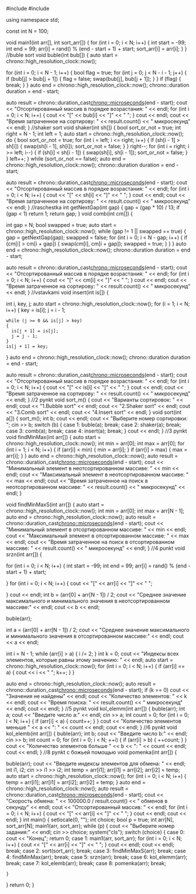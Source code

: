 #include <iostream>
#include <chrono>

using namespace std;

const int N = 100;

void main1(int arr[], int sort_arr[]) 
{
  for (int i = 0; i < N; i++)
  {
    int start = -99;
    int end = 99;
    arr[i] = rand() % (end - start + 1) + start;
    sort_arr[i] = arr[i];
  }
}
//buble sort
void buble(int bub[])
{
  auto start = chrono::high_resolution_clock::now();
  
  for (int i = 0; i < N - 1; i++) {
       bool flag = true;
      for (int j = 0; j < N - i - 1; j++) {
              if (bub[j] > bub[j + 1]) {
        flag = false;
        swap(bub[j], bub[j + 1]);
      }
    }
    if (flag) {
      break;
    }
  }
  auto end = chrono::high_resolution_clock::now();
  chrono::duration<double> duration = end - start;
  
  auto result = chrono::duration_cast<chrono::microseconds>(end - start);
  cout << "Отсортированный массив в порядке возрастания: " << endl;
  for (int i = 0; i < N; i++) {
    cout << "[" << bub[i] << "]" << " ";
  }
  cout << endl;
  cout << "Время затраченное на сортирову: " << result.count() << " микросекунд" << endl;
}
//shaker sort 
void shaker(int sh[]) 
{
  bool sort_or_not = true;
  int right = N - 1;
  int left = 1;
  auto start  = chrono::high_resolution_clock::now();
  do {
    bool sort_or_not = true;
    for (int i = left; i <= right; i++) 
    {
      if (sh[i - 1] > sh[i]) 
      {
        swap(sh[i - 1], sh[i]);
        sort_or_not = false;
      }
    }
    right--;
    for (int i = right; i >= left; i--) 
    {
      if (sh[i] < sh[i - 1]) 
      {
        swap(sh[i], sh[i - 1]);
        sort_or_not = false;
      }
    }
    left++;
  }
  while (sort_or_not == false);
  auto end = chrono::high_resolution_clock::now();
  chrono::duration<double> duration = end - start;
  
  auto result = chrono::duration_cast<chrono::microseconds>(end - start);
  cout << "Отсортированный массив в порядке возрастания: " << endl;
  for (int i = 0; i < N; i++) {
    cout << "[" << sh[i] << "]" << " ";
  }
  cout << endl;
  cout << "Время затраченное на сортирову: " << result.count() << " микросекунд" << endl;
}
//raschestka
int getNextGap(int gap)
{
  gap = (gap * 10) / 13;
  if (gap < 1)
    return 1;
  return gap;
}
void comb(int cm[]) 
{

  int gap = N;
  bool swapped = true;
  auto start = chrono::high_resolution_clock::now();
  while (gap != 1 || swapped == true)
  {
    gap = getNextGap(gap);
    swapped = false;
    for (int i = 0; i < N - gap; i++)
    {
      if (cm[i] > cm[i + gap])
      {
        swap(cm[i], cm[i + gap]);
        swapped = true;
      }
    }
  }
  auto end = chrono::high_resolution_clock::now();
  chrono::duration<double> duration = end - start;
  
  auto result = chrono::duration_cast<chrono::microseconds>(end - start);
  cout << "Отсортированный массив в порядке возрастания: " << endl;
  for (int i = 0; i < N; i++) {
    cout << "[" << cm[i] << "]" << " ";
  }
  cout << endl;
  cout << "Время затраченное на сортирову: " << result.count() << " микросекунд" << endl;
}
//vstavkami
void insert(int is[]) 
{

  int i, key, j;
  auto start = chrono::high_resolution_clock::now();
  for (i = 1; i < N; i++) 
  {
    key = is[i];
    j = i - 1;

    while (j >= 0 && is[j] > key) 
    {
      is[j + 1] = is[j];
      j = j - 1;
    }
    is[j + 1] = key;
  }
  auto end = chrono::high_resolution_clock::now();
  chrono::duration<double> duration = end - start;
  
  auto result = chrono::duration_cast<chrono::microseconds>(end - start);
  cout << "Отсортированный массив в порядке возрастания: " << endl;
  for (int i = 0; i < N; i++) {
    cout << "[" << is[i] << "]" << " ";
  }
  cout << endl;
  cout << "Время затраченное на сортирову: " << result.count() << " микросекунд" << endl;
}
//2 pynkt
void sort_m() 
{
  cout << "Варианты сортировок: " << endl;
  cout << "1.Bubble sort" << endl;
  cout << "2.Shaker sort" << endl;
  cout << "3.Comb sort" << endl;
  cout << "4.Insert sort" << endl;
}
void sort(int a[]) 
{
  sort_m();
  int b;
  cout << endl;
  cout << "Выберите номер сортировки: ";
  cin >> b;
  switch (b) 
  {
  case 1:
    buble(a);
    break;
  case 2:
    shaker(a);
    break;
  case 3:
    comb(a);
    break;
  case 4:
    insert(a);
    break;
  }
  cout << endl;
}
//3 pynkt
void findMinMax(int arr[]) {
  auto start = chrono::high_resolution_clock::now();
  int min = arr[0];
  int max = arr[0];
  for (int i = 1; i < N; i++) {
    if (arr[i] < min) {
      min = arr[i];
    }
    if (arr[i] > max) {
      max = arr[i];
    }
  }
  auto end = chrono::high_resolution_clock::now();
  auto result = chrono::duration_cast<chrono::microseconds>(end - start);
  cout << "Минимальный элемент в неотсортированном массиве: " << min << endl;
  cout << "Максимальный элемент в неотсортированном массиве: " << max << endl;
  cout << "Время затраченное на поиск в неотсортированном массиве: " << result.count() << " микросекунд" << endl;
}

void findMinMaxS(int arr[]) {
  auto start = chrono::high_resolution_clock::now();
  int min = arr[0];
  int max = arr[N - 1];
  auto end = chrono::high_resolution_clock::now();
  auto result = chrono::duration_cast<chrono::microseconds>(end - start);
  cout << "Минимальный элемент в отсортированном массиве: " << min << endl;
  cout << "Максимальный элемент в отсортированном массиве: " << max << endl;
  cout << "Время затраченное на поиск в отсортированном массиве: " << result.count() << " микросекунд" << endl;
}
//4 punkt
void srzn(int arr[])
{

  for (int i = 0; i < N; i++)
  {
    int start = -99;
    int end = 99;
    arr[i] = rand() % (end - start + 1) + start;

  }
  for (int i = 0; i < N; i++) 
  {
    cout << "[" << arr[i] << "]" << " ";

  }
  cout << endl;
  int b = (arr[0] + arr[N - 1]) / 2;
  cout << "Среднее значение максимального и минимального значения в неотсортированном массиве:" << endl;
  cout << b << endl;

  buble(arr);

  int a = (arr[0] + arr[N - 1]) / 2;
  cout << "Среднее значение максимального и минимального значения в отсортированном массиве:" << endl;
  cout << a << endl;

  int i = N - 1;
  while (arr[i] > a) 
  {
    i /= 2;
  }
  int k = 0;
  cout << "Индексы всех элементов, которые равны этому значению: " << endl;
  auto start = chrono::high_resolution_clock::now();
  for (int i = 0; i < N; i++) 
  {
    if (arr[i] == a) 
    {
      cout << i << " ";
      k++;
    }
  }

  auto end = chrono::high_resolution_clock::now();
  auto result = chrono::duration_cast<chrono::microseconds>(end - start);
  if (k == 0) cout << "Значения не найдены" << endl;
  cout << "Количество элементов: " << k << endl;
  cout << "Время поиска: " << result.count() << " микросекунд" << endl;
  cout << endl;
}
//5 pynkt
void kol_elemm(int arr[]) 
{
  buble(arr);
  int a;
  cout << "Введите число а:" << endl;
  cin >> a;
  int count = 0;
for (int i = 0; i < N; i++) 
  {
    if (arr[i] < a) 
    {
      count++;
    }
  }
  cout << "Количество элементов меньше " << a << ": " << count << endl; 
  cout << endl;
}
//6 pynkt
void kol_elemb(int arr[]) 
{
  buble(arr);
  int b;
  cout << "Введите число b:" << endl;
  cin >> b;
  int count = 0;
  for (int i = 0; i < N; ++i) 
  {
    if (arr[i] > b) 
    {
      ++count;
    }
  }
  cout << "Количество элементов больше " << b << ": " << count << endl;
  cout << endl;
}
//8 pynkt с божьей помощью 
void pomenka(int arr[]) 
{

  buble(arr);
  cout << "Введите индексы элементов для обмена: " << endl;
  int i1, i2;
  cin >> i1 >> i2;
  int temp = arr[i1];
  arr[i1] = arr[i2];
  arr[i2] = temp;
  auto start = chrono::high_resolution_clock::now();
  for (int i = 0; i < N; i++) 
  {
    temp = arr[i1];
    arr[i1] = arr[i2];
    arr[i2] = temp;
  }
  auto end = chrono::high_resolution_clock::now();
  auto result = chrono::duration_cast<chrono::microseconds>(end - start);
  cout << "Скорость обмена: " << 100000.0 / result.count() << " обменов в секунду" << endl;
  cout << "Отсортированный массив: " << endl;
  for (int i = 0; i < N; i++) 
  {
    cout << "[" << arr[i] << "]" << " ";
  }
  cout << endl;
  cout << endl;
}
int main() 
{
  setlocale(0, "");
  int choice;
  bool p = true;
  int arr[N], sort_arr[N];
  main1(arr, sort_arr);
  while (p)
  {
    cout << "Выберите номер задания:" << endl;
    cin >> choice;
    system("cls");
    switch (choice) 
    {
    case 0:
      cout << "Конец";
      return 0;
    case 1:
      main1(arr, sort_arr);
      for (int i = 0; i < N; i++)
      {
        cout << "[" << arr[i] << "]" << " ";
      }
      cout << endl;
      cout << endl;
      break;
    case 2:
      sort(sort_arr);
      break;
    case 3:
      findMinMaxS(arr);
      break;
    case 4:
      findMinMax(arr);
      break;
    case 5:
      srzn(arr);
      break;
    case 6:
      kol_elemm(arr);
      break;
    case 7:
      kol_elemb(arr);
      break;
    case 8:
      pomenka(arr);
      break;
    
    }
  }
  return 0;
}

